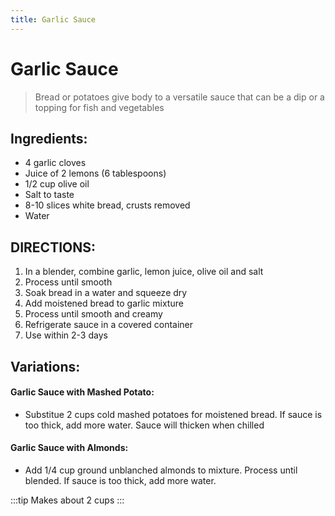 ```yaml
---
title: Garlic Sauce
---
```


# Garlic Sauce

> Bread or potatoes give body to a versatile sauce that can be a dip or a topping for fish and vegetables

## Ingredients:

* 4 garlic cloves
* Juice of 2 lemons (6 tablespoons)
* 1/2 cup olive oil
* Salt to taste
* 8-10 slices white bread, crusts removed
* Water

## DIRECTIONS:

1. In a blender, combine garlic, lemon juice, olive oil and salt
2. Process until smooth
3. Soak bread in a water and squeeze dry
4. Add moistened bread to garlic mixture
5. Process until smooth and creamy
6. Refrigerate sauce in a covered container
7. Use within 2-3 days

## Variations:

#### Garlic Sauce with Mashed Potato:
* Substitue 2 cups cold mashed potatoes for moistened bread. If sauce is too thick, add more water. Sauce will thicken when chilled

#### Garlic Sauce with Almonds:
* Add 1/4 cup ground unblanched almonds to mixture. Process until blended.  If sauce is too thick, add more water.

:::tip
Makes about 2 cups
:::
